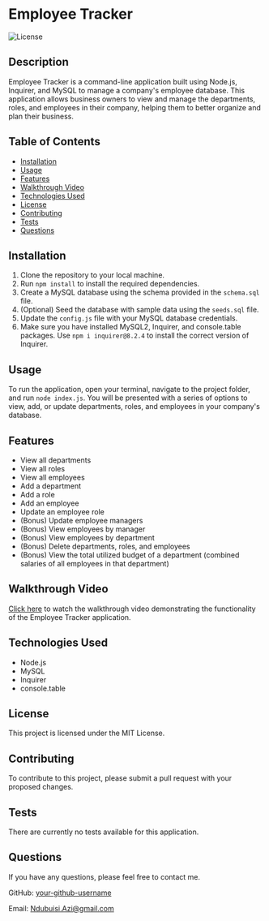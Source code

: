# Employee Tracker

![License](https://img.shields.io/badge/license-MIT-green)

## Description

Employee Tracker is a command-line application built using Node.js, Inquirer, and MySQL to manage a company's employee database. This application allows business owners to view and manage the departments, roles, and employees in their company, helping them to better organize and plan their business.

## Table of Contents

- [Installation](#installation)
- [Usage](#usage)
- [Features](#features)
- [Walkthrough Video](#walkthrough-video)
- [Technologies Used](#technologies-used)
- [License](#license)
- [Contributing](#contributing)
- [Tests](#tests)
- [Questions](#questions)

## Installation

1. Clone the repository to your local machine.
2. Run `npm install` to install the required dependencies.
3. Create a MySQL database using the schema provided in the `schema.sql` file.
4. (Optional) Seed the database with sample data using the `seeds.sql` file.
5. Update the `config.js` file with your MySQL database credentials.
6. Make sure you have installed MySQL2, Inquirer, and console.table packages. Use `npm i inquirer@8.2.4` to install the correct version of Inquirer.

## Usage

To run the application, open your terminal, navigate to the project folder, and run `node index.js`. You will be presented with a series of options to view, add, or update departments, roles, and employees in your company's database.

## Features

- View all departments
- View all roles
- View all employees
- Add a department
- Add a role
- Add an employee
- Update an employee role
- (Bonus) Update employee managers
- (Bonus) View employees by manager
- (Bonus) View employees by department
- (Bonus) Delete departments, roles, and employees
- (Bonus) View the total utilized budget of a department (combined salaries of all employees in that department)

## Walkthrough Video

[Click here](#) to watch the walkthrough video demonstrating the functionality of the Employee Tracker application.

## Technologies Used

- Node.js
- MySQL
- Inquirer
- console.table

## License

This project is licensed under the MIT License.

## Contributing

To contribute to this project, please submit a pull request with your proposed changes.

## Tests

There are currently no tests available for this application.

## Questions

If you have any questions, please feel free to contact me.

GitHub: [your-github-username](https://github.com/ndubuisiazi)

Email: Ndubuisi.Azi@gmail.com
